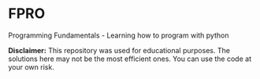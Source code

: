 # FPRO
Programming Fundamentals - Learning how to program with python

**Disclaimer:** This repository was used for educational purposes. The solutions here may not be the most efficient ones. You can use the code at your own risk.
